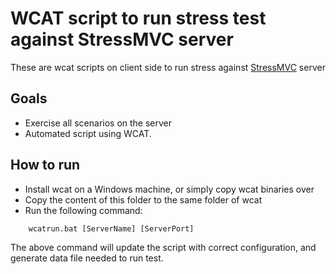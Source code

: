 # WCAT script to run stress test against StressMVC server
These are wcat scripts on client side to run stress against [StressMVC](../../../testapp/StressMvc) server

## Goals

*  Exercise all scenarios on the server
*  Automated script using WCAT. 

## How to run
* Install wcat on a Windows machine, or simply copy wcat binaries over
* Copy the content of this folder to the same folder of wcat
* Run the following command:
```
	wcatrun.bat [ServerName] [ServerPort]
```	
The above command will update the script with correct configuration, and generate data file needed to run test.
